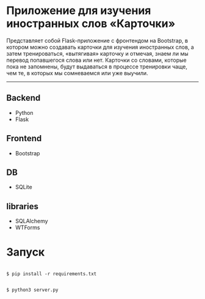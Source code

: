 # Приложение для изучения иностранных слов «Карточки»

Представляет собой Flask-приложение с фронтендом на Bootstrap, в котором можно создавать карточки для изучения иностранных слов, а затем тренироваться, «вытягивая» карточку и отмечая, знаем ли мы перевод попавшегося слова или нет. Карточки со словами, которые пока не запомнены, будут выдаваться в процессе тренировки чаще, чем те, в которых мы сомневаемся или уже выучили.

-----------

## Backend 
* Python
* Flask


## Frontend
* Bootstrap

## DB
* SQLite

## libraries
* SQLAlchemy
* WTForms


# Запуск

```#!bash

$ pip install -r requirements.txt

```

```#!bash

$ python3 server.py

```
